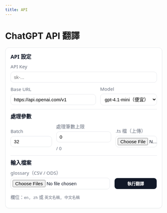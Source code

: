 ```yaml
---
title: API
---
```


# ChatGPT API 翻譯

<!-- ===== 外層 UI ===== -->
<style>
  /* —— 全部樣式只限制在 #ts-ui，並且用 --ts-* 變數，避免和主題衝突 —— */
  #ts-ui{
    --ts-gap: 12px;
    --ts-pad: 14px;
    --ts-radius: 12px;
    --ts-border: #e5e7eb;
    --ts-bg: #fff;
    --ts-muted: #6b7280;
    --ts-text: #111827;
    font-family: system-ui, -apple-system, Segoe UI, Roboto, "Noto Sans", "PingFang TC", "Microsoft JhengHei", sans-serif;
    line-height: 1.35; margin: 8px 0 16px; color: var(--ts-text);
  }
  @media (prefers-color-scheme: dark){
    #ts-ui{
      --ts-border: #2b2f36;
      --ts-bg: #111418;
      --ts-muted: #9aa3af;
      --ts-text: #e5e7eb;
    }
  }
  #ts-ui *, #ts-ui *::before, #ts-ui *::after{ box-sizing: border-box; }
  #ts-ui .ts-card{
    border:1px solid var(--ts-border); background:var(--ts-bg);
    border-radius: var(--ts-radius); padding:16px; box-shadow:0 1px 2px rgba(0,0,0,.04);
  }
  #ts-ui .ts-title{ font-size:1.05rem; font-weight:600; margin:2px 0 10px; }
  #ts-ui .ts-grid{
    display:grid; grid-template-columns: 160px 1fr; gap:10px 14px; align-items:center;
  }
  #ts-ui .ts-label{ color:var(--ts-muted); font-size:.95rem; white-space:nowrap; }
  #ts-ui .ts-input > input,
  #ts-ui .ts-input > select{
    width:100%; padding:8px 10px; border:1px solid var(--ts-border);
    border-radius:10px; background:transparent; font-size:.95rem;
  }
  #ts-ui .ts-input input[type="file"]{ padding:6px; }
  #ts-ui .ts-inline{ display:flex; gap:10px; align-items:center; flex-wrap:wrap; }
  #ts-ui .ts-hint{ color:var(--ts-muted); font-size:.9rem; }
  #ts-ui .ts-toolbar{ margin-top:10px; display:flex; gap:10px; align-items:center; flex-wrap:wrap; }
  #ts-ui .ts-btn-primary{
    appearance:none; border:1px solid var(--ts-border);
    background:#111827; color:#fff; border-radius:10px; padding:8px 14px; font-weight:600; cursor:pointer;
  }
  @media (prefers-color-scheme: dark){ #ts-ui .ts-btn-primary{ background:#e5e7eb; color:#111418; } }
  #ts-ui .ts-btn-primary:hover{ filter:brightness(0.95); }
  #ts-ui .ts-divider{ height:1px; background:var(--ts-border); margin:12px 0; border:0; }

  /* 附屬區塊（ID 不變，但樣式仍只在 #ts-ui 作用） */
  #ts-ui #ts-progress-wrap{ margin:12px 0; }
  #ts-ui #compare-box{
    border:1px solid var(--ts-border); border-radius:12px; padding:8px 12px; margin-top:8px; background:var(--ts-bg);
  }
  #ts-ui #compare-box table{ width:100%; border-collapse:collapse; font-size:.95rem; }
  #ts-ui #compare-box th, #ts-ui #compare-box td{ padding:6px 6px; border-bottom:1px solid var(--ts-border); text-align:left; }
  #ts-ui #compare-box thead th{ font-weight:600; }
  #ts-ui #ts-ui-msg{ color:var(--ts-muted); font-size:.95rem; margin-top:8px; }

  /* 手機版：單欄 */
  @media (max-width: 640px){
    #ts-ui .ts-grid{ grid-template-columns: 1fr; }
    #ts-ui .ts-label{ margin-top:6px; }
  }

  #ts-ui .ts-row-2{
    display: grid;
    grid-template-columns: var(--ts-col1, 1fr) var(--ts-col2, 1fr);
    gap: 10px 14px;
    align-items: center;
  }
  #ts-ui .ts-6-4{ --ts-col1: 6fr; --ts-col2: 4fr; }
  #ts-ui .ts-4-6{ --ts-col1: 4fr; --ts-col2: 6fr; }

  /* 每一欄的欄位（標籤在上、輸入在下） */
  #ts-ui .ts-field{
    display: flex; flex-direction: column; gap: 6px;
  }
  #ts-ui .ts-field .ts-label{ margin: 0; }

  /* 手機版改為單欄堆疊 */
  @media (max-width: 640px){
    #ts-ui .ts-row-2{ grid-template-columns: 1fr; }
  }

  #ts-ui .ts-row-3{
    display: grid;
    grid-template-columns: var(--ts-col1, 1fr) var(--ts-col2, 1fr) var(--ts-col3, 1fr);
    gap: 10px 14px;
    align-items: center;
  }
  #ts-ui .ts-3-4-3{ --ts-col1: 3fr; --ts-col2: 4fr; --ts-col3: 3fr; }

    /* 手機版改為單欄 */
  @media (max-width: 640px){
    #ts-ui .ts-row-3{ grid-template-columns: 1fr; }
  }
  #ts-ui .left-col{ grid-column: 1 / 3; }
  
  @media (max-width:640px){
    #ts-ui{
      grid-template-columns: 1fr; /* 單欄 */
    }
    #ts-ui .left-col,
    #ts-ui .right-col{
      grid-column: 1 / -1; /* 滿版 */
    }
  }
</style>

<div id="ts-ui">
  <div class="ts-card">
    <div class="ts-title">API 設定</div>
    <div class="ts-field" style="margin-bottom:10px;">
      <label class="ts-label" for="apiKey">API Key</label>
      <div class="ts-input">
        <input type="password" id="apiKey" placeholder="sk-..." autocomplete="off">
      </div>
    </div>
    <div class="ts-row-2 ts-6-4" style="margin-top:10px;">
      <div class="ts-field">
        <label class="ts-label" for="baseUrl">Base URL</label>
        <div class="ts-input">
          <input type="text" id="baseUrl" value="https://api.openai.com/v1">
        </div>
      </div>
      <div class="ts-field">
        <label class="ts-label" for="modelSel">Model</label>
        <div class="ts-input">
          <select id="modelSel">
            <option value="gpt-4.1-mini" selected>gpt-4.1-mini（便宜）</option>
            <option value="gpt-4.1">gpt-4.1</option>
            <option value="gpt-4o-mini">gpt-4o-mini</option>
            <option value="gpt-4o">gpt-4o</option>
            <option value="o4-mini">o4-mini（推理）</option>
          </select>
        </div>
      </div>
    </div>
    <hr class="ts-divider">
    <div class="ts-title">處理參數</div>
    <div class="ts-row-3 ts-3-4-3">
    <!-- 左：Batch (3) -->
    <div class="ts-field">
        <label class="ts-label" for="batch">Batch</label>
        <div class="ts-input">
        <input type="number" id="batch" value="32" min="1" max="64">
        </div>
    </div>
    <!-- 中：處理筆數上限 (3) -->
    <div class="ts-field">
        <label class="ts-label" for="limitN">處理筆數上限</label>
        <div class="ts-input ts-inline">
        <input type="number" id="limitN" value="0" min="1" style="max-width:220px;">
        <span id="countInfo" class="ts-hint"> / 0</span>
        </div>
    </div>
    <!-- 右：.ts 檔（上傳） (4) -->
    <div class="ts-field">
        <label class="ts-label" for="tsFile">.ts 檔（上傳）</label>
        <div class="ts-input">
        <input type="file" id="tsFile" accept=".ts">
        </div>
    </div>
    </div>
    <hr class="ts-divider">
    <div class="ts-title">輸入檔案</div>
    <div class="ts-row-2" style="--ts-col1: 7fr; --ts-col2: 3fr;">
    <!-- 左：檔案上傳 -->
    <div class="ts-field">
        <label class="ts-label" for="glsFile">glossary（CSV / ODS）</label>
        <div class="ts-input">
        <input type="file" id="glsFile" accept=".csv,.ods" multiple>
        </div>
    </div>
    <!-- 右：執行翻譯（滿寬按鈕） -->
    <div class="ts-field">
        <label class="ts-label" style="visibility:hidden;">執行翻譯</label>
        <div class="ts-input">
        <button id="run-btn" class="ts-btn-primary" style="width:100%;">執行翻譯</button>
        </div>
    </div>
    <!-- 底下補一行提示：對齊右欄 -->
    <div class="ts-hint right-col" style="margin-top:6px;">
        欄位：<code>en, zh</code> 或 <code>英文名稱, 中文名稱</code>
    </div>
    </div>

  <!-- 進度條（ID 保持不變） -->
  <div id="ts-progress-wrap" style="display:none;">
    <div class="ts-inline">
      <progress id="ts-progress" value="0" max="100" style="width:100%;"></progress>
      <span id="ts-progress-label" style="font-variant-numeric: tabular-nums;">0 / 0</span>
    </div>
  </div>

  <!-- 對照表（ID 保持不變） -->
  <div id="compare-box" style="display:none;">
    <div style="font-size:0.95rem;color:var(--ts-text);margin-bottom:4px;">翻譯對照（即時刷新）</div>
    <div style="max-height: 360px; overflow:auto;">
      <table>
        <thead>
          <tr>
            <th style="width:50%;">原文</th>
            <th style="width:50%;">譯文</th>
          </tr>
        </thead>
        <tbody id="compare-tbody"></tbody>
      </table>
    </div>
  </div>

  <div id="ts-ui-msg"></div>
</div>

<!-- ===== Pyodide ===== -->
<script type="module">
import { loadPyodide } from "https://cdn.jsdelivr.net/pyodide/v0.25.1/full/pyodide.mjs";
const pyodide = await loadPyodide();
(function setupTsCounter(){
  const tsFile   = document.getElementById('tsFile');
  const limitN   = document.getElementById('limitN');
  const countInfo= document.getElementById('countInfo');

  countInfo.textContent = ' / 0';

  function needsTranslationJS(text){
    if (!text) return false;
    const t = String(text).trim();
    if (!t) return false;
    // 近似 Python: 僅有空白/數字/非字元/%/{} 視為不需翻
    if (/^[\s\d\W%{}]+$/u.test(t)) return false;
    return true;
  }

  async function handleTsChange(){
    const file = tsFile.files && tsFile.files[0];
    if (!file){ countInfo.textContent = ' / 0'; limitN.removeAttribute('max'); return; }
    try{
      const txt = await file.text();
      let total = 0;

      // 優先用 DOMParser 解析 XML
      const parser = new DOMParser();
      const xmlDoc = parser.parseFromString(txt, 'application/xml');
      const hasErr = xmlDoc.getElementsByTagName('parsererror').length > 0;

      if (!hasErr){
        const sources = xmlDoc.getElementsByTagName('source');
        for (let i = 0; i < sources.length; i++){
          const s = sources[i].textContent || '';
          if (needsTranslationJS(s)) total++;
        }
      } else {
        // 後備：正規表達抓 <source>…</source>
        const matches = txt.match(/<source>([\s\S]*?)<\/source>/g) || [];
        for (const m of matches){
          const inner = m.replace(/^<source>|<\/source>$/g, '');
          if (needsTranslationJS(inner)) total++;
        }
      }

      // 更新 UI
      if (total > 0){
        limitN.value = total;          // 將處理筆數上限設為總數
        limitN.max   = String(total);  // 避免超過
        if (Number(limitN.value) < 1) limitN.value = 1;
        countInfo.textContent = ` / ${total}`;
      } else {
        countInfo.textContent = ' / 0';
        limitN.removeAttribute('max');
      }
    } catch(e){
      console.error(e);
      countInfo.textContent = ' / 0';
      limitN.removeAttribute('max');
    }
  }

  // 若使用者手動改數字，限制不超過總數 & 不小於 1
  function clampLimit(){
    const max = Number(limitN.max || '0');
    let v = Number(limitN.value || '0');
    if (max){
      if (v > max) v = max;
      if (v < 1) v = 1;
      limitN.value = v;
    } else if (v < 1){
      limitN.value = 1;
    }
  }

  tsFile.addEventListener('change', handleTsChange);
  limitN.addEventListener('input', clampLimit);
})();

const $msg = document.getElementById("ts-ui-msg");
try {
  await pyodide.runPythonAsync(String.raw`
import asyncio, json, re, io, base64, traceback, html, csv, zipfile
from typing import List, Tuple, Dict, Optional
from xml.etree import ElementTree as ET
from js import document
from pyodide.http import pyfetch
from pyodide.ffi import create_proxy

# ===== UI：訊息列 =====
def _set_ui_msg(msg_html: str):
    document.getElementById("ts-ui-msg").innerHTML = msg_html

# ===== UI：進度條 & 對照表 =====
def _progress_setup(total:int):
    wrap = document.getElementById("ts-progress-wrap")
    bar = document.getElementById("ts-progress")
    lab = document.getElementById("ts-progress-label")
    wrap.style.display = "block"
    bar.value = 0
    bar.max = max(1, total)
    lab.innerText = f"0 / {total}"

def _progress_tick(done:int, total:int):
    bar = document.getElementById("ts-progress")
    lab = document.getElementById("ts-progress-label")
    bar.value = done
    lab.innerText = f"{done} / {total}"

def _compare_reset():
    box = document.getElementById("compare-box")
    box.style.display = "block"
    tbody = document.getElementById("compare-tbody")
    # 清空舊列
    while tbody.firstChild:
        tbody.removeChild(tbody.firstChild)

def _compare_add(src_text:str, zh_text:str):
    box = document.getElementById("compare-box")
    box.style.display = "block"
    tbody = document.getElementById("compare-tbody")
    tr = document.createElement("tr")

    def _td(txt):
        td = document.createElement("td")
        td.style.padding = "4px"
        td.style.borderBottom = "1px solid #eee"
        td.textContent = txt  # 用 textContent 避免 HTML 注入
        return td

    tr.appendChild(_td(src_text or ""))
    tr.appendChild(_td(zh_text or ""))
    tbody.appendChild(tr)

    # 自動滾動到表格底部
    try:
        # compare-box 的第 2 個子元素是帶滾動的 div
        scroller = box.children.item(1)
        if scroller:
            scroller.scrollTop = scroller.scrollHeight
    except Exception:
        pass

# ===== 讀取上傳檔 =====
async def read_glossaries_from_file_input(input_id: str) -> List[Tuple[str,str]]:
    files = document.getElementById(input_id).files
    if not files or files.length == 0:
        return []
    pairs_all: List[Tuple[str,str]] = []
    for i in range(files.length):
        f = files.item(i)
        name = (f.name or "").lower()
        try:
            buf = await f.arrayBuffer()
            raw = buf.to_py()
            b = raw if isinstance(raw, (bytes, bytearray)) else bytes(raw)
            if name.endswith(".ods"):
                pairs_all.extend(load_glossary_ods_bytes(b))
            elif name.endswith(".csv"):
                txt = b.decode("utf-8", "ignore")
                pairs_all.extend(load_glossary_csv_text(txt))
        except Exception as e:
            print(f"[glossary] 讀取 {f.name} 失敗：{e}")

    seen, dedup = set(), []
    for en, zh in pairs_all:
        if en not in seen:
            dedup.append((en, zh))
            seen.add(en)
    return dedup

async def _read_file_text(input_id: str)->Optional[str]:
    files = document.getElementById(input_id).files
    if not files or files.length==0: return None
    buf = await files.item(0).arrayBuffer()
    return bytes(buf.to_py()).decode("utf-8", "ignore")

async def _read_file_bytes(input_id: str)->Optional[bytes]:
    files = document.getElementById(input_id).files
    if not files or files.length==0: return None
    buf = await files.item(0).arrayBuffer()
    return bytes(buf.to_py())

def _build_download_link(filename: str, content_bytes: bytes) -> str:
    b64 = base64.b64encode(content_bytes).decode("utf-8")
    return f'<a download="{filename}" href="data:application/octet-stream;base64,{b64}">⬇️ 下載 {filename}</a>'

# ===== 保留 DOCTYPE =====
def _read_doctype(xml_text: str) -> str:
    m = re.search(r'<!DOCTYPE[^>]+>', xml_text)
    return m.group(0) if m else ""

# ===== 遮罩/還原（HTML/實體/%n/%1/%L1/{0} 等）=====
_MASK_PAT = re.compile(
    r'(</?[A-Za-z][^>]*>|&lt;/?[A-Za-z][^&]*?&gt;|%L\d+|%\d+|%n|\{\d+\}|&(?:[A-Za-z]+|#\d+|#x[0-9A-Fa-f]+);)',
    re.IGNORECASE
)
def _mask_text(s:str):
    idx=0; mapping={}
    def _repl(m):
        nonlocal idx
        k=f"⟦MASK{idx}⟧"; mapping[k]=m.group(0); idx+=1; return k
    return _MASK_PAT.sub(_repl, s), mapping

def _unmask_text(s:str, mapping:Dict[str,str])->str:
    for k,v in mapping.items():
        s = s.replace(k,v)
    return s

def _et_ready(s:str)->str:
    try: return html.unescape(s)
    except Exception: return s

def needs_translation(en_text: Optional[str]) -> bool:
    if not en_text or not en_text.strip():
        return False
    if re.fullmatch(r"[\s\d\W%{}]+", en_text):
        return False
    return True

# ===== LCS 詞庫匹配（不依賴 pandas）=====
_SEP_RE = re.compile(r"[-\s/_.\\]+")
def soft_norm(s:str)->str: return _SEP_RE.sub(" ", s.lower()).strip()
_TOKEN_RE = re.compile(r"[A-Za-z0-9]+(?:[\\/_.-][A-Za-z0-9]+)*")

class LCSMatcher:
    def __init__(self, pairs: List[Tuple[str,str]], min_token_len:int=4, min_lcs_len:int=4):
        rows = []
        for en, zh in pairs:
            en = (en or "").strip(); zh = (zh or "").strip()
            if en and zh:
                en_norm = en.lower()
                charset = set(re.sub(r"\\s+", "", en_norm))
                rows.append({"en":en, "zh":zh, "en_norm":en_norm, "charset":charset})
        self.rows = rows
        self.min_token_len = min_token_len
        self.min_lcs_len = min_lcs_len
        self.soft_index = {}
        self.max_soft_len = 1
        for r in rows:
            key = soft_norm(r["en"])
            if key and key not in self.soft_index:
                self.soft_index[key] = (r["en"], r["zh"])
                self.max_soft_len = max(self.max_soft_len, len(key.split()))

    def _topk_for_word(self, token:str, k:int=3)->List[Dict]:
        t_norm = token.lower()
        if len(t_norm) < self.min_token_len: return []
        t_chars = set(t_norm)
        cand = [r for r in self.rows if len(t_chars & r["charset"])>0]
        res=[]
        def anchored_prefix_sub_in(token_norm:str, cand_norm:str):
            if not token_norm or not cand_norm: return 0,""
            max_k = min(len(token_norm), len(cand_norm))
            for kk in range(max_k,0,-1):
                sub = token_norm[:kk]
                if sub in cand_norm:
                    return kk, sub
            return 0,""
        for r in cand:
            kk, sub = anchored_prefix_sub_in(t_norm, r["en_norm"])
            if kk >= self.min_lcs_len:
                res.append({"token":token,"en":r["en"],"zh":r["zh"],"lcs_len":kk})
        res.sort(key=lambda d: (-d["lcs_len"], len(d["en"])))
        return res[:k]

    def build_glossary_sentence_first(self, text:str, *, limit:int=12, per_word_k:int=3, min_lcs_len:int=4)->Dict[str,str]:
        text_clean = _MASK_PAT.sub(" ", text)
        tokens = _TOKEN_RE.findall(text_clean)
        toks_lc = [t.lower() for t in tokens]
        n=len(toks_lc); covered=[False]*n; glossary={}
        def _mark(i,j):
            for k in range(i,j): covered[k]=True
        win_max = min(n, self.max_soft_len)
        for w in range(win_max, 0, -1):
            if len(glossary)>=limit: break
            for i in range(0, n-w+1):
                if any(covered[k] for k in range(i,i+w)): continue
                phrase=" ".join(toks_lc[i:i+w]); key=soft_norm(phrase)
                if key in self.soft_index:
                    en, zh = self.soft_index[key]
                    if en not in glossary:
                        glossary[en]=zh; _mark(i,i+w)
                        if len(glossary)>=limit: break
        for idx, tok in enumerate(tokens):
            if len(glossary)>=limit: break
            if covered[idx]: continue
            if len(tok) < min_lcs_len: continue
            for r in self._topk_for_word(tok, k=per_word_k):
                if r["lcs_len"]>=min_lcs_len and r["en"] not in glossary:
                    glossary[r["en"]] = r["zh"]; covered[idx]=True
                    if len(glossary)>=limit: break
        return glossary

# ===== 讀 CSV / ODS =====
def load_glossary_csv_text(csv_text: Optional[str]) -> List[Tuple[str,str]]:
    if not csv_text:
        return []
    rdr = csv.DictReader(io.StringIO(csv_text))
    if not rdr.fieldnames:
        return []
    col_en = col_zh = None
    for c in rdr.fieldnames or []:
        cc = (c or "").strip()
        if cc in ("en", "英文名稱"): col_en = c
        if cc in ("zh", "中文名稱"): col_zh = c
    if not col_en or not col_zh:
        return []
    pairs, seen = [], set()
    for row in rdr:
        en = (row.get(col_en) or "").strip()
        zh = (row.get(col_zh) or "").strip()
        if en and zh and en not in seen:
            pairs.append((en, zh))
            seen.add(en)
    return pairs

def load_glossary_ods_bytes(ods_bytes: bytes)->List[Tuple[str,str]]:
    with zipfile.ZipFile(io.BytesIO(ods_bytes)) as z:
        xml = z.read("content.xml")
    ns = {
        "office":"urn:oasis:names:tc:opendocument:xmlns:office:1.0",
        "table":"urn:oasis:names:tc:opendocument:xmlns:table:1.0",
        "text":"urn:oasis:names:tc:opendocument:xmlns:text:1.0",
    }
    root = ET.fromstring(xml)
    table = root.find(".//table:table", ns)
    if table is None: return []
    rows = table.findall("table:table-row", ns)
    def cell_text(cell):
        parts=[]
        for p in cell.findall(".//text:p", ns):
            parts.append("".join(p.itertext()))
        return (parts[0] if parts else "").strip()
    if not rows: return []
    header_cells = rows[0].findall("table:table-cell", ns)
    headers = [cell_text(c) for c in header_cells]
    def _find_idx(names:set):
        for i,h in enumerate(headers):
            if (h or "").strip().lower() in names: return i
        return -1
    idx_en = _find_idx({"英文名稱","en"})
    idx_zh = _find_idx({"中文名稱","zh"})
    if idx_en<0 or idx_zh<0: return []
    pairs=[]; seen=set()
    for r in rows[1:]:
        cells = r.findall("table:table-cell", ns)
        if idx_en>=len(cells) or idx_zh>=len(cells): continue
        en = cell_text(cells[idx_en]).strip()
        zh = cell_text(cells[idx_zh]).strip()
        if en and zh and en not in seen:
            pairs.append((en, zh)); seen.add(en)
    return pairs

# ===== OpenAI Chat Completions（批次）=====
async def call_chat_completions_batch_pyfetch(api_key:str, base_url:str, model:str,
                                              masked_texts:List[str], glossaries:List[Dict[str,str]]):
    items=[]
    for i,(t,g) in enumerate(zip(masked_texts, glossaries)):
        items.append({"id": i, "text": t, "glossary": [f"{en} -> {zh}" for en, zh in g.items()]})

    system_prompt = """你是台灣 GIS 在地化譯者，將多個獨立英文片段翻為自然專業的繁體中文（台灣）。
    規則：
    • 保留所有 ⟦MASK數字⟧；
    • 不要解釋；
    • 不要改動任何 HTML 標籤或 HTML 實體；
    • 只輸出與輸入等長、同序的結果。"""
    user_prompt = "請逐一翻譯 items。只需回傳 function 參數，不要輸出其他文字。\\n" + \
              "items = " + json.dumps(items, ensure_ascii=False)

    tools = [{
      "type": "function",
      "function": {
        "name": "return_translations",
        "description": "回傳與輸入 items 等長、同序的繁中翻譯陣列",
        "parameters": {
          "type": "object",
          "properties": {
            "translations": {
              "type": "array",
              "items": {"type": "string"}
            }
          },
          "required": ["translations"],
          "additionalProperties": False
        }
      }
    }]

    body = {
      "model": model,
      "messages": [
        {"role":"system","content":system_prompt},
        {"role":"user","content":user_prompt}
      ],
      "tools": tools,
      "tool_choice": {"type": "function", "function": {"name": "return_translations"}},
      "temperature": 0.2,
      "max_tokens": min(4000, 220 * max(4, len(masked_texts))),
    }

    resp = await pyfetch(base_url.rstrip("/") + "/chat/completions",
                         method="POST",
                         headers={"Authorization": f"Bearer {api_key}", "Content-Type":"application/json"},
                         body=json.dumps(body))
    data = await resp.json()
    if resp.status >= 400:
        raise RuntimeError(f"API Error {resp.status}: {data}")

    msg = data["choices"][0]["message"]
    tcalls = msg.get("tool_calls") or []
    if not tcalls:
        raise ValueError("模型未呼叫 function（無法取得結構化輸出）")

    args_raw = tcalls[0]["function"]["arguments"] or "{}"
    parsed = json.loads(args_raw)
    arr = parsed.get("translations")
    if not (isinstance(arr, list) and all(isinstance(x, str) for x in arr)):
        raise ValueError("function 參數不符合 {translations: string[]} 格式")

    if len(arr) != len(masked_texts):
        raise ValueError(f"JSON 陣列長度不符，期待 {len(masked_texts)}，得到 {len(arr)}")

    return arr

# ===== 主流程（加入即時對照與進度）=====
async def run_translation_pipeline_async(api_key:str, base_url:str, model:str,
                                         ts_text:str, glossary_pairs:List[Tuple[str,str]],
                                         batch_size:int=32, limit_n:int=0) -> bytes:
    doctype = _read_doctype(ts_text)
    root = ET.fromstring(ts_text)
    messages = root.findall(".//message")
    matcher = LCSMatcher(glossary_pairs, min_token_len=4, min_lcs_len=4)

    # 收集任務
    tasks=[]
    for m in messages:
        src=m.find("source")
        if src is None or src.text is None: continue
        if needs_translation(src.text):
            tasks.append((m, src.text, m.get("numerus")=="yes"))
        if len(tasks)>=limit_n: break

    finished=0; total=len(tasks)
    if total==0:
        return ET.tostring(root, encoding="utf-8")

    # 初始化 UI
    _compare_reset()
    _progress_setup(total)

    for start in range(0, total, batch_size):
        batch = tasks[start:start+batch_size]
        glossaries=[]; masked_texts=[]; maps=[]
        for _, src_text, _ in batch:
            g = matcher.build_glossary_sentence_first(src_text, limit=12, per_word_k=3, min_lcs_len=4)
            glossaries.append(g)
            masked, mp = _mask_text(src_text)
            masked_texts.append(masked); maps.append(mp)

        try:
            zh_list = await call_chat_completions_batch_pyfetch(api_key, base_url, model, masked_texts, glossaries)
        except Exception as e:
            zh_list=[]
            for masked, g in zip(masked_texts, glossaries):
                one = await call_chat_completions_batch_pyfetch(api_key, base_url, model, [masked], [g])
                zh_list.append(one[0])

        # 寫回 XML，並即時輸出「原文／譯文」對照與進度
        for (m, src_text, is_num), zh_raw, mp in zip(batch, zh_list, maps):
            trans = m.find("translation")
            if trans is None:
                trans = ET.SubElement(m, "translation")
            zh = _et_ready(_unmask_text(zh_raw, mp))
            if is_num:
                forms = trans.findall("numerusform")
                if not forms:
                    forms=[ET.SubElement(trans, "numerusform")]
                for f in forms:
                    f.text = zh
            else:
                trans.text = zh
            if "type" in trans.attrib: trans.attrib.pop("type", None)

            # 即時對照（翻譯前 / 翻譯後）
            _compare_add(src_text, zh)

            finished += 1
            _progress_tick(finished, total)

        _set_ui_msg(f"處理進度：{finished}/{total}")

    xml_bytes = ET.tostring(root, encoding="utf-8")
    head = b'<?xml version="1.0" encoding="utf-8"?>'
    if doctype: xml_bytes = head + ("\\n"+doctype+"\\n").encode("utf-8") + xml_bytes
    else: xml_bytes = head + b"\\n" + xml_bytes
    return xml_bytes

# ===== 點擊事件 =====
_BUSY=False
async def _on_click(evt=None):
    global _BUSY
    if _BUSY:
        _set_ui_msg("<span style='color:#b00'>正在處理，請稍候…</span>"); return
    _BUSY=True; _set_ui_msg("")
    try:
        api = document.getElementById("apiKey").value.strip()
        base_url = document.getElementById("baseUrl").value.strip() or "https://api.openai.com/v1"
        model = document.getElementById("modelSel").value
        batch = int(document.getElementById("batch").value or "32")
        limitN = int(document.getElementById("limitN").value or "200")
        if not api:
            _set_ui_msg("<span style='color:#b00'>請輸入 API Key</span>"); return
        ts_text = await _read_file_text("tsFile")
        if not ts_text:
            _set_ui_msg("<span style='color:#b00'>請上傳 .ts 檔</span>"); return

        pairs = await read_glossaries_from_file_input("glsFile")

        _set_ui_msg("⏳ 連線中…")
        xml_bytes = await run_translation_pipeline_async(
            api_key=api, base_url=base_url, model=model,
            ts_text=ts_text, glossary_pairs=pairs,
            batch_size=batch, limit_n=limitN
        )

        out_name = "qgis_zh-Hant.ts"
        ts_files = document.getElementById("tsFile").files

        link = _build_download_link(out_name, xml_bytes)
        _set_ui_msg(link + "　<span style='color:#0a0'>完成！</span>")
    except Exception as e:
        _set_ui_msg(f"<span style='color:#b00'>發生錯誤：{html.escape(str(e))}</span>")
        traceback.print_exc()
    finally:
        _BUSY=False

_BTN_PROXY = create_proxy(lambda evt: asyncio.ensure_future(_on_click(evt)))
document.getElementById("run-btn").addEventListener("click", _BTN_PROXY)
`);
} catch (e) {
  console.error(e);
  $msg.innerHTML = `<span style="color:#b00">Python 載入失敗：${String(e)}</span>`;
}
</script>
